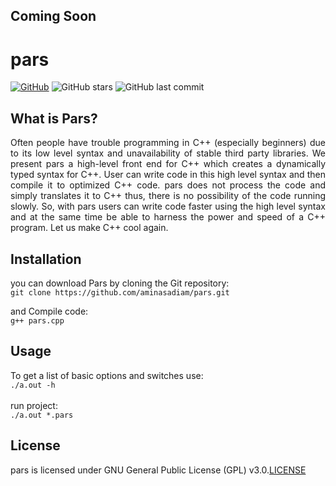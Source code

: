 ## Coming Soon
# pars

[![GitHub](https://img.shields.io/github/license/aminasadiam/pars)](https://github.com/aminasadiam/pars/blob/main/LICENSE) ![GitHub stars](https://img.shields.io/github/stars/aminasadiam/pars?style=plastic) ![GitHub last commit](https://img.shields.io/github/last-commit/aminasadiam/pars)

## What is Pars?
<p align="justify">
Often people have trouble programming in C++ (especially beginners) due to its low level syntax and unavailability of stable third party libraries. We present pars a high-level front end for C++ which creates a dynamically typed syntax for C++. User can write code in this high level syntax and then compile it to optimized C++ code. pars does not process the code and simply translates it to C++ thus, there is no possibility of the code running slowly. So, with pars users can write code faster using the high level syntax and at the same time be able to harness the power and speed of a C++ program. Let us make C++ cool again.
</p>

## Installation
you can download Pars by cloning the Git repository:<br />
`git clone https://github.com/aminasadiam/pars.git`<br />

and Compile code:<br />
`
g++ pars.cpp
`

## Usage
To get a list of basic options and switches use:<br />
`
./a.out -h
`<br /><br />
run project:<br />
`
./a.out *.pars
`

## License
pars is licensed under GNU General Public License (GPL) v3.0.<a href="https://github.com/aminasadiam/pars/blob/main/LICENSE">LICENSE</a>

